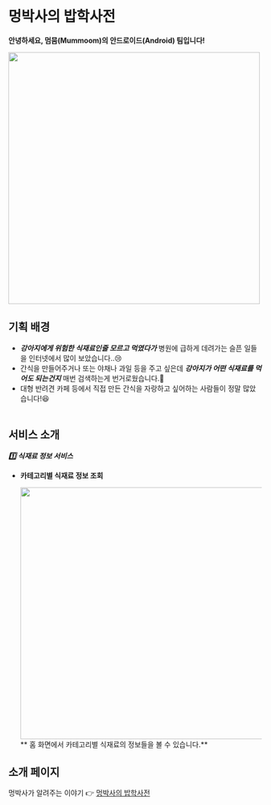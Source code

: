 # 멍박사의 밥학사전

<b>안녕하세요, 멈뭄(Mummoom)의 안드로이드(Android) 팀입니다!</b><br>

<img src="https://user-images.githubusercontent.com/70840463/174252552-0cf4f13c-c420-4a95-93cd-d274d7942f9b.png" width="500" height="500">

## 기획 배경
- ***강아지에게 위험한 식재료인줄 모르고 먹였다가*** 병원에 급하게 데려가는 슬픈 일들을 인터넷에서 많이 보았습니다..😢
- 간식을 만들어주거나 또는 야채나 과일 등을 주고 싶은데 ***강아지가 어떤 식재료를 먹어도 되는건지*** 매번 검색하는게 번거로웠습니다.🤔
- 대형 반려견 카페 등에서 직접 만든 간식을 자랑하고 싶어하는 사람들이 정말 많았습니다!😆<br><br>



## 서비스 소개
***:one: 식재료 정보 서비스***<br>
* **카테고리별 식재료 정보 조회**
  
  <img src="https://user-images.githubusercontent.com/70840463/174259967-e1055ab2-e761-4cde-9887-5850b9938d92.jpg" width="700" height="500"><br>
  ** 홈 화면에서 카테고리별 식재료의 정보들을 볼 수 있습니다.**


## 소개 페이지
멍박사가 알려주는 이야기 :point_right: [멍박사의 밥학사전](https://ambitious-salt-4a6.notion.site/31722378589f4826bda53db4e0b34023)
